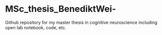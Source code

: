 # MSc_thesis_BenediktWei-
Github repository for my master thesis in cognitive neuroscience including open lab notebook, code, etc.
